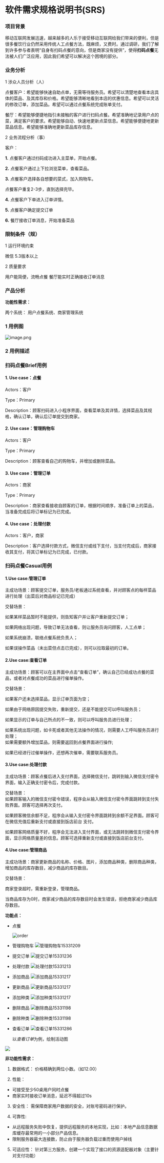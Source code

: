 
# 软件需求规格说明书(SRS)


### 项目背景  
移动互联网发展迅速，越来越多的人乐于接受移动互联网给我们带来的便利，但是很多餐饮行业仍然采用传统人工点餐方法，既麻烦，又费时。通过调研，我们了解到许多参与者表明“自身有扫码点餐的意向，但是商家没有提供”，使得**扫码点餐**无法被人们广泛应用，因此我们希望可以解决这个困境的部分。

### 业务分析 
1 涉众人员分析（人）

点餐客户：希望能够快速自助点单，无需等待服务员。希望可以清楚地查看本店具体的菜品、及其库存和价格。希望能够清晰地看到本店的优惠信息。希望可以灵活的修改订单，添加菜品。希望可以通过点餐系统完成账单支付。

餐厅：希望能够便捷地指引未接触的客户进行扫码点餐。希望准确地记录用户点的菜，满足客户的要求。希望能够自动、快速地更新点菜信息。希望能够便捷地更新菜品信息。希望能够准确地更新菜品库存信息。

2 业务流程分析（事）

客户：

**1.** 点餐客户通过扫码成功进入主菜单，开始点餐。

**2.** 点餐客户通过上下拉浏览菜单，查看菜品。

**3.** 点餐客户选择各自想要的菜式，加入购物车。

点餐客户重复2-3步，直到选择完毕。

**4.** 点餐客户下单进入订单详情。

**5.** 点餐客户确定提交订单

**6.** 餐厅接收订单消息，开始准备菜品

### 限制条件（规）
1 运行环境约束

微信 5.3版本以上

2 质量要求

用户能简便，流畅点餐
餐厅能实时正确接收订单消息

### 产品分析

**功能性需求：**

两个系统： 用户点餐系统、商家管理系统


 ### 1 用例图
 
![image.png](https://upload-images.jianshu.io/upload_images/13021922-785afe53979283bb.png?imageMogr2/auto-orient/strip%7CimageView2/2/w/1240)

### 2 用例描述

### 扫码点餐Brief用例

#### 1. Use case：点餐

   Actors：客户
   
   Type：Primary
   
   Description：顾客扫码进入小程序界面，查看菜单及其详情，选择菜品及其规格，确认订单，确认后订单提交到商家。
   
#### 2. Use case：管理购物车

   Actors：客户
   
   Type：Primary
   
   Description：顾客查看自己的购物车，并增加或删除菜品。
   
#### 3. Use case：管理订单

   Actors：商家
   
   Type：Primary
   
   Description：商家查看接收自顾客的订单，根据时间顺序，准备订单上的菜品，当准备完成后将订单标记为已完成。
   
#### 4. Use case：处理付款

   Actors：客户，商家
   
   Description：客户选择付款方式，微信支付或线下支付，当支付完成后，商家接收其支付，将其订单标记为已完成，已付款。

### 扫码点餐Casual用例

#### 1.Use case:管理订单

  主成功场景：顾客提交订单，服务员/老板通过系统查看，并对顾客点的每样菜品进行处理（出菜后对商品标记已完成）
  
  交替场景：
  
  如果某样菜品暂时不能提供，则告知客户并让客户重新提交订单；
  
  如果网络出现问题，导致订单无法查看，则让服务员询问顾客，人工点单；
  
  如果系统崩溃，联络点餐系统负责人；
  
  如果误操作菜品（未出菜但点击已完成），则可以拉取最初的订单。

#### 2.Use case:查看订单

  主成功场景：顾客可以在主界面中点击“查看订单”，确认自己已经成功点餐的菜品，或者对点餐成功的菜品进行催单操作。
  
  交替场景：
  
  如果客户还未选择菜品，显示订单页面为空；
  
  如果由于网络原因提交失败，重新提交，还是不能提交可以呼叫服务员；
  
  如果显示的订单与自己所点的不一致，则可以呼叫服务员进行处理；
 
  如果系统出现问题，如卡死或者其他无法操作的情况，则需要人工呼叫服务员进行处理；  
  如果需要额外增加菜品，则需要返回到点餐界面进行操作;
  
  如果已经进行过催单操作，还想再次催单，需要联系服务员。
  
#### 3.Use case:处理付款

  主成功场景：顾客点餐后进入支付界面，选择微信支付，跳转到输入微信支付密令界面，输入正确支付密令后，完成付款。
  
  交替场景：  
  如果顾客输入的微信支付密令错误，程序会从输入微信支付密令界面跳转到支付失败界面。顾客可选择再次支付。
  
  如果顾客微信余额不足，程序会从输入支付密令界面跳转到余额不足界面。顾客可在微信充值后重新支付或直接到饭店前台  支付。
  
  如果顾客网络质量不好，程序会无法进入支付界面，或无法跳转到微信支付密令界面，显示网络质量差的信息。顾客可选择重新支付或直接到饭店前台支付。
  
  
#### 4.Use case:管理商品

  主成功场景：商家更新商品的名称、价格、图片，添加商品种类，删除商品种类，增加商品的库存数目，减少商品的库存数目。
  
  交替场景：
  
  商家登录超时，需重新登录，管理商品。
  
  当商品库存为0时，商家减少商品的库存数目时会发生错误，拒绝商家减少商品库存数目。

**功能点：**


- 点餐
 
  ![order](https://raw.githubusercontent.com/E-Order/Dashboard/master/document/Requirement_Specification/系统顺序图/order_ssd.png)
        
- 管理购物车
![管理购物车15331209](https://github.com/E-Order/Dashboard/blob/master/document/Requirement_Specification/%E7%B3%BB%E7%BB%9F%E9%A1%BA%E5%BA%8F%E5%9B%BE/15331209_%E7%AE%A1%E7%90%86%E8%B4%AD%E7%89%A9%E8%BD%A6.png)

- 提交订单
![提交订单15331236](https://github.com/E-Order/Dashboard/blob/master/document/Requirement_Specification/%E7%B3%BB%E7%BB%9F%E9%A1%BA%E5%BA%8F%E5%9B%BE/post_order_ssd.png)
- 处理付款
![处理付款15331213](https://github.com/Evene/Dashboard/blob/master/img/pay_sequence.PNG)

- 添加商品
![添加商品15331217](https://github.com/E-Order/Dashboard/blob/master/document/Requirement_Specification/%E7%B3%BB%E7%BB%9F%E9%A1%BA%E5%BA%8F%E5%9B%BE/15331217-%E6%B7%BB%E5%8A%A0%E5%95%86%E5%93%81.png)

- 更新商品
![更新商品15331217](https://github.com/E-Order/Dashboard/blob/master/document/Requirement_Specification/%E7%B3%BB%E7%BB%9F%E9%A1%BA%E5%BA%8F%E5%9B%BE/15331217-%E6%9B%B4%E6%96%B0%E5%95%86%E5%93%81.png)

- 添加种类
![添加种类15331217](https://github.com/E-Order/Dashboard/blob/master/document/Requirement_Specification/%E7%B3%BB%E7%BB%9F%E9%A1%BA%E5%BA%8F%E5%9B%BE/15331217-%E6%B7%BB%E5%8A%A0%E7%A7%8D%E7%B1%BB.png)

- 删除商品
![删除商品15331198](https://github.com/E-Order/Dashboard/blob/master/document/Requirement_Specification/%E7%B3%BB%E7%BB%9F%E9%A1%BA%E5%BA%8F%E5%9B%BE/15331198_%E5%88%A0%E9%99%A4%E5%95%86%E5%93%81.PNG)

- 删除种类
![删除种类15331198](https://github.com/E-Order/Dashboard/blob/master/document/Requirement_Specification/%E7%B3%BB%E7%BB%9F%E9%A1%BA%E5%BA%8F%E5%9B%BE/15331198_%E5%88%A0%E9%99%A4%E5%95%86%E5%93%81%E7%A7%8D%E7%B1%BB.PNG)

- 查看订单
![查看订单15331286](https://github.com/E-Order/Dashboard/blob/master/document/Requirement_Specification/%E7%B3%BB%E7%BB%9F%E9%A1%BA%E5%BA%8F%E5%9B%BE/%E6%9F%A5%E7%9C%8B%E8%AE%A2%E5%8D%95_15331286.png)

  以*查看订单*为例，绘制活动图

<img src = "https://raw.githubusercontent.com/E-Order/Dashboard/master/document/graph/activity.png">

**非功能性需求：**

1. 数据格式：
 价格精确到两位小数。（如12.00）


2. 性能：
 - 可接受至少50桌用户同时点餐
 - 商家实时接收订单消息，延迟不得超过10s

3. 安全性：
  需保障商家用户数据的安全，对账号密码进行保护。
 
4. 可靠性:
- 从远程服务失败中恢复，提供远程服务的本地实现，比如：本地产品信息数据库缓存最常用的一小部分产品信息。
- 限制服务器最大连接数，防止由于服务器负载过重而使用户掉线

5. 可适应性：
  针对第三方服务，创建一个实现了接口的资源适配器对象（主要针对支付功能）
 
 

